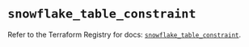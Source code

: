 # `snowflake_table_constraint`

Refer to the Terraform Registry for docs: [`snowflake_table_constraint`](https://registry.terraform.io/providers/snowflake-labs/snowflake/0.97.0/docs/resources/table_constraint).
